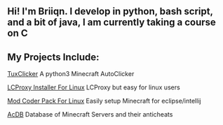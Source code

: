 ## Hi! I'm Briiqn. I develop in python, bash script, and a bit of java, I am currently taking a course on C


## My Projects Include:
[TuxClicker](https://github.com/Briiqn/TuxClicker/blob/main/README.md) A python3 Minecraft AutoClicker 

[LCProxy Installer For Linux](https://github.com/Briiqn/LCProxy-Installer-Linux) LCProxy but easy for linux users 


[Mod Coder Pack For Linux](https://github.com/Briiqn/Mod-Coder-Pack-For-Linux) Easily setup Minecraft for eclipse/intellij


[AcDB](https://github.com/Briiqn/AntiCheat-Database) Database of Minecraft Servers and their anticheats
